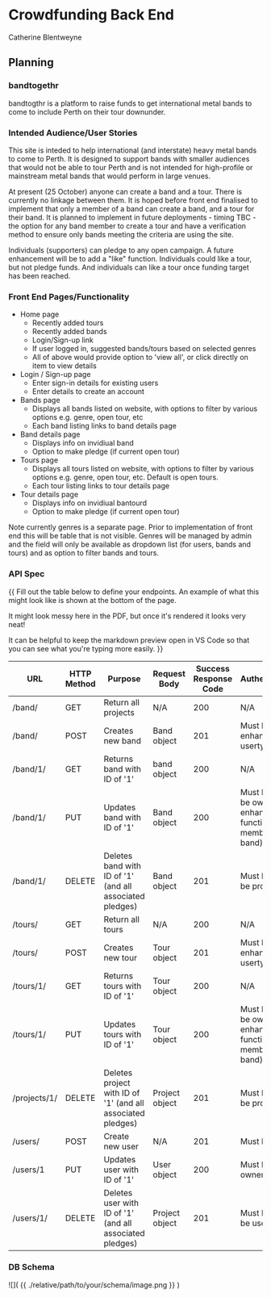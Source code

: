 # Crowdfunding Back End

Catherine Blentweyne

## Planning

### bandtogethr

bandtogthr is a platform to raise funds to get international metal bands to come to include Perth on their tour downunder.

### Intended Audience/User Stories

This site is inteded to help international (and interstate) heavy metal bands to come to Perth. It is designed to support bands with smaller audiences that would not be able to tour Perth and is not intended for high-profile or mainstream metal bands that would perform in large venues.  

At present (25 October) anyone can create a band and a tour. There is currently no linkage between them.
It is hoped before front end finalised to implement that only a member of a band can create a band, and a tour for their band.
It is planned to implement in future deployments - timing TBC - the option for any band member to create a tour and have a verification method to ensure only bands meeting the criteria are using the site.

Individuals (supporters) can pledge to any open campaign.
A future enhancement will be to add a "like" function. Individuals could like a tour, but not pledge funds. And individuals can like a tour once funding target has been reached.

### Front End Pages/Functionality

- Home page
  - Recently added tours
  - Recently added bands
  - Login/Sign-up link
  - If user logged in, suggested bands/tours based on selected genres
  - All of above would provide option to 'view all', or click directly on item to view details
- Login / Sign-up page
  - Enter sign-in details for existing users
  - Enter details to create an account
- Bands page
  - Displays all bands listed on website, with options to filter by various options e.g. genre, open tour, etc
  - Each band listing links to band details page
- Band details page
  - Displays info on invidiual band
  - Option to make pledge (if current open tour)
- Tours page
  - Displays all tours listed on website, with options to filter by various options e.g. genre, open tour, etc. Default is open tours.
  - Each tour listing links to tour details page
- Tour details page
  - Displays info on invidiual bantourd
  - Option to make pledge (if current open tour)

Note currently genres is a separate page. Prior to implementation of front end this will be table that is not visible. Genres will be managed by admin and the field will only be available as dropdown list (for users, bands and tours) and as option to filter bands and tours.

### API Spec

{{ Fill out the table below to define your endpoints. An example of what this might look like is shown at the bottom of the page.

It might look messy here in the PDF, but once it's rendered it looks very neat!

It can be helpful to keep the markdown preview open in VS Code so that you can see what you're typing more easily. }}

| URL          | HTTP Method | Purpose                                                             | Request Body | Success Response Code             | Authentication/Authorisation                                       |
| ------------ | ----------- | ------------------------------------------------------------------- | ------------ | --------------------------------- | ------------------------------------------------------------------ |
| /band/   | GET | Return all projects | N/A | 200 | N/A                                                                |
| /band/   | POST   | Creates new band  | Band object | 201 | Must be logged  in (future enhancement - must be usertype band_member)  |
| /band/1/ | GET | Returns band with ID of '1'  | band object | 200| N/A |
| /band/1/ | PUT | Updates band with ID of '1' | Band object  | 200 | Must be logged in; and must be owner (future enhancement to add functionality for all band members associated with band) |
| /band/1/ | DELETE | Deletes band  with ID of '1' (and all associated pledges) | Band object | 201 | Must be logged in and must be project owner |
| /tours/   | GET | Return all tours | N/A | 200 | N/A                                                                |
| /tours/   | POST   | Creates new tour  | Tour object | 201 | Must be logged  in (future enhancement - must be usertype band_member)  |
| /tours/1/ | GET | Returns tours with ID of '1'  | Tour object | 200| N/A |
| /tours/1/ | PUT | Updates tours with ID of '1' | Tour object  | 200 | Must be logged in; and must be owner (future enhancement to add functionality for all band members associated with band) |
| /projects/1/ | DELETE | Deletes project  with ID of '1' (and all associated pledges) | Project object | 201 | Must be logged in and must be project owner |
| /users/    | POST        | Create new user| N/A | 201 | Must be logged in |
| /users/1 | PUT | Updates user with ID of '1' | User object | 200  | Must be logged in and pledge owner |
| /users/1/ | DELETE | Deletes user with ID of '1' (and all associated pledges) | Project object | 201 | Must be logged in and must be user |

### DB Schema

![]( {{ ./relative/path/to/your/schema/image.png }} )
